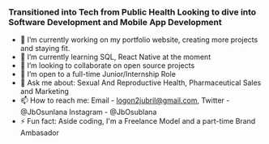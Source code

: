 ### Transitioned into Tech from Public Health Looking to dive into Software Development and Mobile App Development

- 🔭 I’m currently working on my portfolio website, creating more projects and staying fit.
- 🌱 I’m currently learning SQL, React Native at the moment
- 👯 I’m looking to collaborate on open source projects
- 🤔 I’m open to a full-time Junior/Internship Role
- 💬 Ask me about: Sexual And Reproductive Health, Pharmaceutical Sales and Marketing
- 📫 How to reach me: Email - logon2jubril@gmail.com, Twitter - @JbOsunlana Instagram - @JbOsublana
- ⚡ Fun fact: Aside coding, I'm a Freelance Model and a part-time Brand Ambasador

